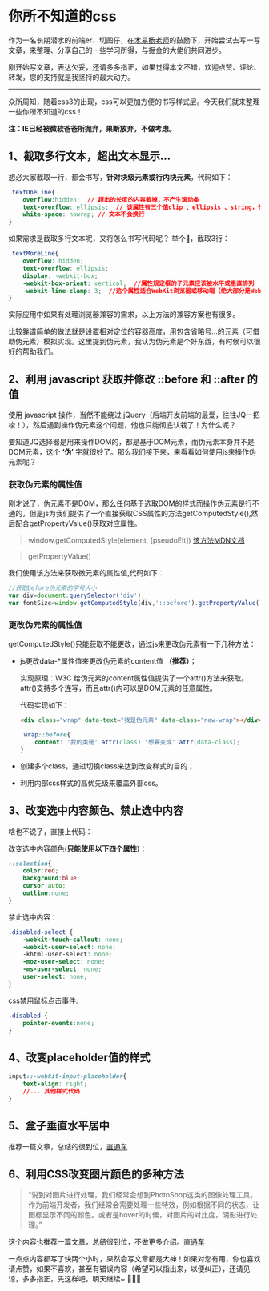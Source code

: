 # 你所不知道的css

作为一名长期潜水的前端er、切图仔，在[木易杨老师](https://juejin.im/user/56dea4aa7664bf00559f002d/posts)的鼓励下，开始尝试去写一写文章，来整理、分享自己的一些学习所得，与掘金的大佬们共同进步。


刚开始写文章，表达欠妥，还请多多指正，如果觉得本文不错，欢迎点赞、评论、转发，您的支持就是我坚持的最大动力。

---

众所周知，随着css3的出现，css可以更加方便的书写样式层。今天我们就来整理一些你所不知道的css！

**注：IE已经被微软爸爸所抛弃，果断放弃，不做考虑。**

## 1、截取多行文本，超出文本显示...
想必大家截取一行，都会书写，**针对块级元素或行内块元素**，代码如下：
```css
.textOneLine{
    overflow:hidden;  // 超出的长度的内容截掉，不产生滚动条
    text-overflow: ellipsis;  // 该属性有三个值clip 、ellipsis 、string，代表怎么表示被截掉的文本
    white-space: nowrap; // 文本不会换行
}
```
如果需求是截取多行文本呢，又将怎么书写代码呢？
举个🌰，截取3行：
```css
.textMoreLine{
    overflow: hidden;
    text-overflow: ellipsis;
    display: -webkit-box;
    -webkit-box-orient: vertical;  //属性规定框的子元素应该被水平或垂直排列
    -webkit-line-clamp: 3;  //这个属性适合WebKit浏览器或移动端（绝大部分是WebKit内核的）浏览器
}
```
实际应用中如果有处理浏览器兼容的需求，以上方法的兼容方案也有很多。

比较靠谱简单的做法就是设置相对定位的容器高度，用包含省略号...的元素（可借助伪元素）模拟实现。这里提到伪元素，我认为伪元素是个好东西，有时候可以很好的帮助我们。

## 2、利用 javascript 获取并修改 ::before 和 ::after 的值
使用 javascript 操作，当然不能绕过 jQuery（后端开发前端的最爱，往往JQ一把梭！），然后遇到操作伪元素这个问题，他也只能彻底认栽了！为什么呢？

要知道JQ选择器是用来操作DOM的，都是基于DOM元素，而伪元素本身并不是DOM元素，这个 **‘伪’** 字就很妙了。那么我们接下来，来看看如何使用js来操作伪元素呢？

### 获取伪元素的属性值
刚才说了，伪元素不是DOM，那么任何基于选取DOM的样式而操作伪元素是行不通的，但是js为我们提供了一个直接获取CSS属性的方法getComputedStyle(),然后配合getPropertyValue()获取对应属性。
>window.getComputedStyle(element, [pseudoElt])
[该方法MDN文档](https://developer.mozilla.org/zh-CN/docs/Web/API/Window/getComputedStyle)

>getPropertyValue()

我们使用该方法来获取微元素的属性值,代码如下：

```javascript
//获取before伪元素的字号大小
var div=document.querySelector('div');
var fontSize=window.getComputedStyle(div,'::before').getPropertyValue('font-size');
```
### 更改伪元素的属性值

getComputedStyle()只能获取不能更改，通过js来更改伪元素有一下几种方法：
- js更改data-*属性值来更改伪元素的content值 **（推荐）**；

    实现原理：W3C 给伪元素的content属性值提供了一个attr()方法来获取。attr()支持多个连写，而且attr()内可以是DOM元素的任意属性。
        
    代码实现如下：
    ```html
    <div class="wrap" data-text="我是伪元素" data-class="new-wrap"></div>
    ```
    ```css
    .wrap::before{
        content: '我的类是' attr(class) '想要变成' attr(data-class);
    }
    ```
- 创建多个class，通过切换class来达到改变样式的目的；
- 利用内部css样式的高优先级来覆盖外部css。


## 3、改变选中内容颜色、禁止选中内容
啥也不说了，直接上代码：

改变选中内容颜色(**只能使用以下四个属性**)：
```css
::selection{
    color:red;
    background:blue;
    cursor:auto;
    outline:none;
}
```

禁止选中内容：
```css
.disabled-select {  
    -webkit-touch-callout: none;  
    -webkit-user-select: none;  
    -khtml-user-select: none;  
    -moz-user-select: none;  
    -ms-user-select: none;  
    user-select: none;  
}  
```
css禁用鼠标点击事件:
```css
.disabled { 
    pointer-events:none; 
}
```

## 4、改变placeholder值的样式
```css
input::-webkit-input-placeholder{
    text-align: right;
    //... 其他样式代码
}
```

## 5、盒子垂直水平居中
推荐一篇文章，总结的很到位，[直通车](https://juejin.im/post/5b9a4477f265da0ad82bf921)

## 6、利用CSS改变图片颜色的多种方法
>“说到对图片进行处理，我们经常会想到PhotoShop这类的图像处理工具。作为前端开发者，我们经常会需要处理一些特效，例如根据不同的状态，让图标显示不同的颜色。或者是hover的时候，对图片的对比度，阴影进行处理。”

这个内容也推荐一篇文章，总结很到位，不做更多介绍。[直通车](https://juejin.im/post/5ba21d78f265da0af0337fe3)


一点点内容都写了快两个小时，果然会写文章都是大神！如果对您有用，你也喜欢请点赞，如果不喜欢，甚至有错误内容（希望可以指出来，以便纠正），还请见谅，多多指正，先这样吧，明天继续~ 🙏🙏🙏


